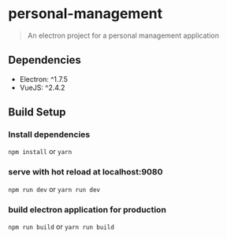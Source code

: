 # personal-management

> An electron project for a personal management application

## Dependencies

- Electron: ^1.7.5
- VueJS: ^2.4.2

## Build Setup

### Install dependencies

`npm install` or `yarn`

### serve with hot reload at localhost:9080

`npm run dev` or `yarn run dev`

### build electron application for production

`npm run build` or `yarn run build`
